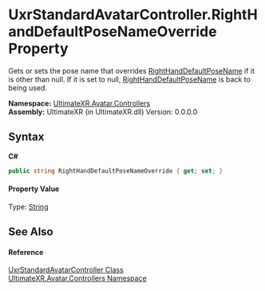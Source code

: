 # UxrStandardAvatarController.RightHandDefaultPoseNameOverride Property 
 

Gets or sets the pose name that overrides <a href="P_UltimateXR_Avatar_Controllers_UxrStandardAvatarController_RightHandDefaultPoseName">RightHandDefaultPoseName</a> if it is other than null. If it is set to null, <a href="P_UltimateXR_Avatar_Controllers_UxrStandardAvatarController_RightHandDefaultPoseName">RightHandDefaultPoseName</a> is back to being used.

**Namespace:**&nbsp;<a href="N_UltimateXR_Avatar_Controllers">UltimateXR.Avatar.Controllers</a><br />**Assembly:**&nbsp;UltimateXR (in UltimateXR.dll) Version: 0.0.0.0

## Syntax

**C#**<br />
``` C#
public string RightHandDefaultPoseNameOverride { get; set; }
```


#### Property Value
Type: <a href="https://docs.microsoft.com/dotnet/api/system.string" target="_blank" rel="noopener noreferrer">String</a>

## See Also


#### Reference
<a href="T_UltimateXR_Avatar_Controllers_UxrStandardAvatarController">UxrStandardAvatarController Class</a><br /><a href="N_UltimateXR_Avatar_Controllers">UltimateXR.Avatar.Controllers Namespace</a><br />